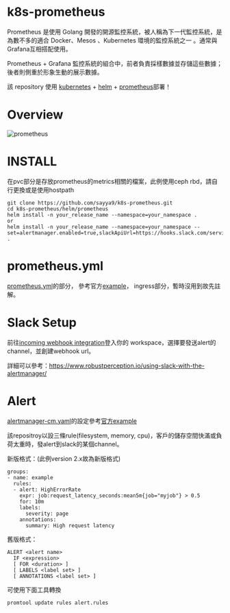 # k8s-prometheus

Prometheus 是使用 Golang 開發的開源監控系統，被人稱為下一代監控系統，是為數不多的適合 Docker、Mesos 、Kubernetes 環境的監控系統之一 。通常與
Grafana互相搭配使用。

Prometheus + Grafana 監控系統的組合中，前者負責採樣數據並存儲這些數據；後者則側重於形象生動的展示數據。

該 repository 使用 [kubernetes](https://kubernetes.io) + [helm](https://helm.sh/) + [prometheus](https://prometheus.io/)部署！

# Overview
![prometheus](https://prometheus.io/assets/architecture.svg)

INSTALL
=======
在pvc部分是存放prometheus的metrics相關的檔案，此例使用ceph rbd，請自行更換或是使用hostpath

```
git clone https://github.com/sayya9/k8s-prometheus.git
cd k8s-prometheus/helm/prometheus
helm install -n your_release_name --namespace=your_namespace .
or
helm install -n your_release_name --namespace=your_namespace --set=alertmanager.enabled=true,slackApiUrl=https://hooks.slack.com/services/your_webhook .
```

prometheus.yml
=======
[prometheus.yml](https://github.com/sayya9/k8s-prometheus/blob/master/helm/prometheus/templates/prometheus-cm.yaml)的部分，
參考官方[example](https://github.com/prometheus/prometheus/blob/master/documentation/examples/prometheus-kubernetes.yml)，
ingress部分，暫時沒用到故先註解。

Slack Setup
=======

前往[incoming webhook integration](https://my.slack.com/services/new/incoming-webhook)登入你的 workspace，選擇要發送alert的channel，並創建webhook url。

詳細可以參考：https://www.robustperception.io/using-slack-with-the-alertmanager/

Alert
=======
[alertmanager-cm.yaml](https://github.com/sayya9/k8s-prometheus/blob/master/templates/alertmanager-cm.yaml)的設定參考[官方example](https://github.com/prometheus/alertmanager/blob/master/doc/examples/simple.yml)

該repositroy以設三條rule(filesystem, memory, cpu)，客戶的儲存空間快滿或負荷太重時，發alert到slack的某個channel。

新版格式：(此例version 2.x故為新版格式)

```
groups:
- name: example
  rules:
  - alert: HighErrorRate
    expr: job:request_latency_seconds:mean5m{job="myjob"} > 0.5
    for: 10m
    labels:
      severity: page
    annotations:
      summary: High request latency
```

舊版格式：
```
ALERT <alert name>
  IF <expression>
  [ FOR <duration> ]
  [ LABELS <label set> ]
  [ ANNOTATIONS <label set> ]
```

可使用下面工具轉換
```
promtool update rules alert.rules
```
